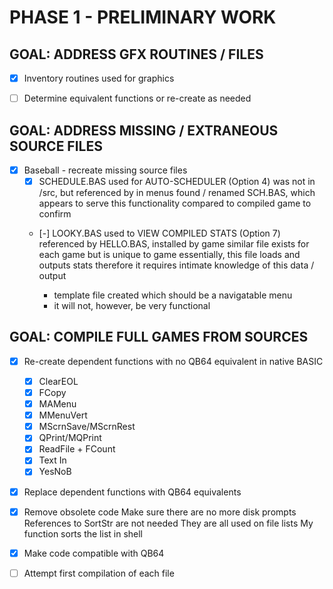 
# PHASE 1 - PRELIMINARY WORK

## GOAL: ADDRESS GFX ROUTINES / FILES

- [X] Inventory routines used for graphics
- [ ] Determine equivalent functions or re-create as needed


## GOAL: ADDRESS MISSING / EXTRANEOUS SOURCE FILES

- [X] Baseball - recreate missing source files
	- [X] SCHEDULE.BAS
		used for AUTO-SCHEDULER (Option 4)
		was not in /src, but referenced by in menus
		found / renamed SCH.BAS, which appears to serve this functionality
		compared to compiled game to confirm
	
	- [-] LOOKY.BAS
		used to VIEW COMPILED STATS (Option 7)
		referenced by HELLO.BAS, installed by game
		similar file exists for each game but is unique to game
		essentially, this file loads and outputs stats
		therefore it requires intimate knowledge of this data / output

		+ template file created which should be a navigatable menu
		+ it will not, however, be very functional

## GOAL: COMPILE FULL GAMES FROM SOURCES

- [X] Re-create dependent functions with no QB64 equivalent in native BASIC
	- [X] ClearEOL
	- [X] FCopy
	- [X] MAMenu
	- [X] MMenuVert
	- [X] MScrnSave/MScrnRest
	- [X] QPrint/MQPrint	
	- [X] ReadFile + FCount
	- [X] Text In
	- [X] YesNoB
	
- [X] Replace dependent functions with QB64 equivalents

- [X] Remove obsolete code
	Make sure there are no more disk prompts
	References to SortStr are not needed
		They are all used on file lists
		My function sorts the list in shell

- [X] Make code compatible with QB64

- [ ] Attempt first compilation of each file

